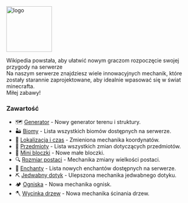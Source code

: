 <a> 
  <img src="/pages/images/home/logo.webp" width=120 alt="logo"/> 
</a>

Wikipedia powstała, aby ułatwić nowym graczom rozpoczęcie swojej przygody na serwerze<br> Na naszym serwerze znajdziesz wiele innowacyjnych mechanik, które zostały starannie zaprojektowane, aby idealnie wpasować się w świat minecrafta. <br>Miłej zabawy!


### Zawartość
- 🗺️ [Generator](/generator) - Nowy generator terenu i struktury.
- 🏜️ [Biomy](/biomes) - Lista wszystkich biomów dostępnych na serwerze.
- 🧭 [Lokalizacja i czas](/location) - Zmieniona mechanika koordynatów.
- 🏺 [Przedmioty](/items) - Lista wszystkich zmian dotyczących przedmiotów.
- 🗿 [Mini bloczki](/miniblocks) - Nowe małe bloczki.
- 🔍 [Rozmiar postaci](/playersize) - Mechanika zmiany wielkości postaci.
- 📜 [Enchanty](/enchants) - Lista nowych enchantów dostępnych na serwerze.
- ⛏️ [Jedwabny dotyk](/silktouch) - Ulepszona mechanika jedwabnego dotyku.
- 🏕️ [Ogniska](/campfire) - Nowa mechanika ognisk.
- 🪓 [Wycinka drzew](/treecut) - Nowa mechanika ścinania drzew.